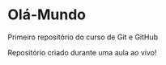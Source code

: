 # Olá-Mundo
Primeiro repositório do curso de Git e GitHub

Repositório criado durante uma aula ao vivo!

